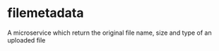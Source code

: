 # filemetadata
A microservice which return the original file name, size and type of an uploaded file
